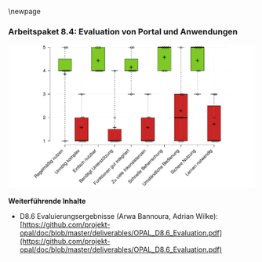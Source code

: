\newpage

### Arbeitspaket 8.4: Evaluation von Portal und Anwendungen

![](../Medien/AP8-6-SUS.png)

**Weiterführende Inhalte**

* D8.6 Evaluierungsergebnisse (Arwa Bannoura, Adrian Wilke): [https://github.com/projekt-opal/doc/blob/master/deliverables/OPAL_D8.6_Evaluation.pdf](https://github.com/projekt-opal/doc/blob/master/deliverables/OPAL_D8.6_Evaluation.pdf)
